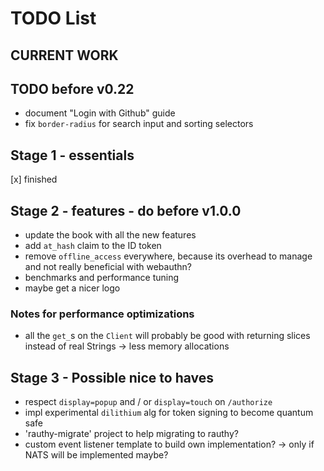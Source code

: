 # TODO List

## CURRENT WORK

## TODO before v0.22

- document "Login with Github" guide
- fix `border-radius` for search input and sorting selectors

## Stage 1 - essentials

[x] finished

## Stage 2 - features - do before v1.0.0

- update the book with all the new features
- add `at_hash` claim to the ID token
- remove `offline_access` everywhere, because its overhead to manage and not really beneficial with webauthn?
- benchmarks and performance tuning
- maybe get a nicer logo

### Notes for performance optimizations

- all the `get_`s on the `Client` will probably be good with returning slices instead of real Strings -> less memory
  allocations

## Stage 3 - Possible nice to haves

- respect `display=popup` and / or `display=touch` on `/authorize`
- impl experimental `dilithium` alg for token signing to become quantum safe
- 'rauthy-migrate' project to help migrating to rauthy?
- custom event listener template to build own implementation? -> only if NATS will be implemented maybe?
